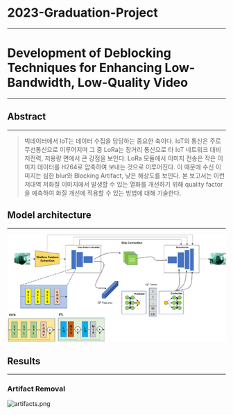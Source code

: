 # 2023-Graduation-Project

---

# Development of Deblocking Techniques for Enhancing Low-Bandwidth, Low-Quality Video

---

## Abstract

---

> 
> 
> 
> 빅데이터에서 IoT는 데이터 수집을 담당하는 중요한 축이다. IoT의 통신은 주로 무선통신으로 이루어지며 그 중 LoRa는 장거리 통신으로 타 IoT 네트워크 대비 저전력, 저용량 면에서 큰 강점을 보인다. LoRa 모듈에서 이미지 전송은 작은 이미지 데이터를 H264로 압축하여 보내는 것으로 이루어진다. 이 때문에 수신 이미지는 심한 blur와 Blocking Artifact, 낮은 해상도를 보인다.
> 본 보고서는 이런 저대역 저화질 이미지에서 발생할 수 있는 열화를 개선하기 위해 quality factor을 예측하여 화질 개선에 적용할 수 있는 방법에 대해 기술한다.
> 

## Model architecture

---

![model.png](fig/model.png)

## Results

---

### Artifact Removal

![artifacts.png](fig/artifacts.png)

